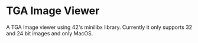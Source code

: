 # TGA Image Viewer

A TGA Image viewer using 42's minilibx library.
Currently it only supports 32 and 24 bit images and only MacOS.